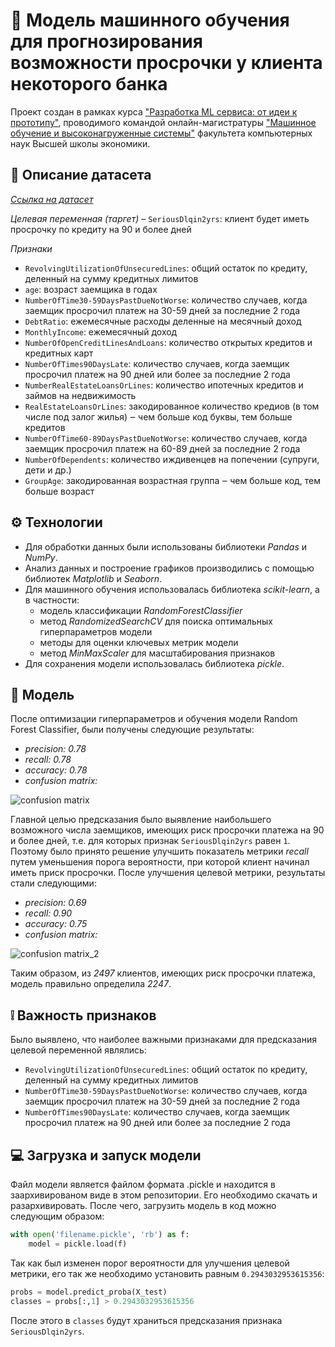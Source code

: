 # 🤖 Модель машинного обучения для прогнозирования возможности просрочки у клиента некоторого банка
Проект создан в рамках курса ["Разработка ML сервиса: от идеи к прототипу"](https://stepik.org/course/176820/promo), проводимого командой онлайн-магистратуры ["Машинное обучение и высоконагруженные системы"](https://www.hse.ru/ma/mlds/) факультета компьютерных наук Высшей школы экономики.

## 📂 Описание датасета
[_Ссылка на датасет_](https://github.com/evgpat/stepik_from_idea_to_mvp/blob/main/datasets/credit_scoring.csv)

_Целевая переменная (таргет)_ – `SeriousDlqin2yrs`: клиент будет иметь просрочку по кредиту на 90 и более дней

_Признаки_
- `RevolvingUtilizationOfUnsecuredLines`: общий остаток по кредиту, деленный на сумму кредитных лимитов
- `age`: возраст заемщика в годах
- `NumberOfTime30-59DaysPastDueNotWorse`: количество случаев, когда заемщик просрочил платеж на 30-59 дней за последние 2 года
- `DebtRatio`: ежемесячные расходы деленные на месячный доход
- `MonthlyIncome`: ежемесячный доход
- `NumberOfOpenCreditLinesAndLoans`: количество открытых кредитов и кредитных карт
- `NumberOfTimes90DaysLate`: количество случаев, когда заемщик просрочил платеж на 90 дней или более за последние 2 года
- `NumberRealEstateLoansOrLines`: количество ипотечных кредитов и займов на недвижимость
- `RealEstateLoansOrLines`: закодированное количество кредиов (в том числе под залог жилья) ‒ чем больше код буквы, тем больше кредитов
- `NumberOfTime60-89DaysPastDueNotWorse`: количество случаев, когда заемщик просрочил платеж на 60-89 дней за последние 2 года
- `NumberOfDependents`: количество иждивенцев на попечении (супруги, дети и др.)
- `GroupAge`: закодированная возрастная группа ‒ чем больше код, тем больше возраст

## ⚙️ Технологии
- Для обработки данных были использованы библиотеки _Pandas_ и _NumPy_.
- Анализ данных и построение графиков производились с помощью библиотек _Matplotlib_ и _Seaborn_.
- Для машинного обучения использовалась библиотека _scikit-learn_, а в частности:
  - модель классификации _RandomForestClassifier_
  - метод _RandomizedSearchCV_ для поиска оптимальных гиперпараметров модели
  - методы для оценки ключевых метрик модели
  - метод _MinMaxScaler_ для масштабирования признаков
- Для сохранения модели использовалась библиотека _pickle_.

## 💃 Модель
После оптимизации гиперпараметров и обучения модели Random Forest Classifier, были получены следующие результаты:
- _precision: 0.78_
- _recall: 0.78_
- _accuracy: 0.78_
- _confusion matrix:_

![confusion matrix](https://github.com/h4cktivist/credit-scoring-ML/assets/51692800/ec877982-7708-47e9-8de4-380202aa9cc9)

Главной целью предсказания было выявление наибольшего возможного числа заемщиков, имеющих риск просрочки платежа на 90 и более дней, т.е. для которых признак `SeriousDlqin2yrs` равен `1`. Поэтому было принято решение улучшить показатель метрики _recall_ путем уменьшения порога вероятности, при которой клиент начинал иметь приск просрочки. После улучшения целевой метрики, результаты стали следующими:
- _precision: 0.69_
- _recall: 0.90_
- _accuracy: 0.75_
- _confusion matrix:_

![confusion matrix_2](https://github.com/h4cktivist/credit-scoring-ML/assets/51692800/79d4895f-4e3d-4eb7-81b5-631651d796c3)

Таким образом, из _2497_ клиентов, имеющих риск просрочки платежа, модель правильно определила _2247_.

## ❕ Важность признаков
Было выявлено, что наиболее важными признаками для предсказания целевой переменной являлись:
- `RevolvingUtilizationOfUnsecuredLines`: общий остаток по кредиту, деленный на сумму кредитных лимитов
- `NumberOfTime30-59DaysPastDueNotWorse`: количество случаев, когда заемщик просрочил платеж на 30-59 дней за последние 2 года
- `NumberOfTimes90DaysLate`: количество случаев, когда заемщик просрочил платеж на 90 дней или более за последние 2 года

## 💻 Загрузка и запуск модели
Файл модели является файлом формата .pickle и находится в заархивированом виде в этом репозитории. Его необходимо скачать и разархивировать. После чего, загрузить модель в код можно следующим образом:
```python
with open('filename.pickle', 'rb') as f:
    model = pickle.load(f)
```
Так как был изменен порог вероятности для улучшения целевой метрики, его так же необходимо установить равным `0.2943032953615356`:
```python
probs = model.predict_proba(X_test)
classes = probs[:,1] > 0.2943032953615356
```
После этого в `classes` будут храниться предсказания признака `SeriousDlqin2yrs`.
